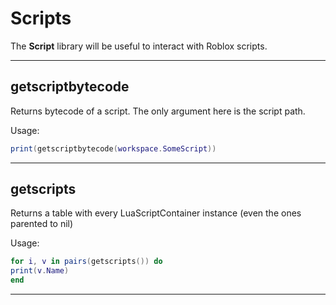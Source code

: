 # Scripts

The **Script** library will be useful to interact with Roblox scripts.

---
## getscriptbytecode

Returns bytecode of a script. The only argument here is the script path.

Usage:

```lua
print(getscriptbytecode(workspace.SomeScript))
```
---
## getscripts

Returns a table with every LuaScriptContainer instance (even the ones parented to nil)

Usage:

```lua
for i, v in pairs(getscripts()) do
print(v.Name)
end
```
---
